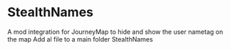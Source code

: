 # StealthNames
A mod integration for JourneyMap to hide and show the user nametag on the map
Add al file to a main folder StealthNames
